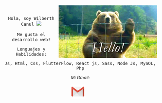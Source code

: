 <p align="center">
  <img src="https://github.com/WilberthCanul33/WilberthCanul33/blob/main/presentacion.gif" width="64%" align="right">
  <br><br>
  <samp>
    Hola, soy Wilberth Canul <img src="https://media.giphy.com/media/WUlplcMpOCEmTGBtBW/giphy.gif" width="30"> 
    <br><br>
    Me gusta el desarrollo web!
  </samp>
</p>

<p align="center"><samp>Lenguajes y Habilidades:</samp></p>
  <samp><p align="center">Js, Html, Css, FlutterFlow, React js, Sass, Node Js, MySQL, Php</p></samp>

<p align="center">
  <i> Mi Gmail: </i>
</p>

<p align="center">
<!-- <a href=""><img src="https://github.com/sarthak77/sarthak77/blob/master/icons/icons8-linkedin-circled-48.png" alt="LinkedIn"></a> &nbsp; &nbsp; -->
<!-- <a href=""><img src="https://github.com/sarthak77/sarthak77/blob/master/icons/icons8-instagram-48.png" alt="Instagram"></a> &nbsp; &nbsp; -->
<a href="canulwilberth28@gmail.com"><img src="https://github.com/sarthak77/sarthak77/blob/master/icons/icons8-gmail-48.png" alt="Gmail"></a> &nbsp; &nbsp;
</p>

<!--https://icons8.com/icons/set/svg-->


